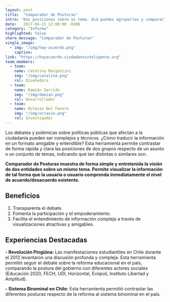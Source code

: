 ```yaml
---
layout: post
title:  "Comparador de Posturas"
intro: 'Dos posiciones sobre un tema. Acá puedes agruparlas y compararlas.'
date:   2017-04-21 12:00:00 -0300
category: "Informa"
highlighted: false
share_message: "Comparador de Posturas"
single_image:
  - img: "/img/hay-acuerdo.png"
    caption:
link: "https://hayacuerdo.ciudadanointeligente.org"
team_members:
  - team:
    name: Catalina Margozzini
    img: "/img/catalina.png"
    rol: Diseñadora
  - team:
    name: Damián Garrido
    img: "/img/damian.png"
    rol: Desarrollador
  - team:
    name: Octavio Del Favero
    img: "/img/octavio.png"
    rol: Investigador
---
```

Los debates y polémicas sobre políticas públicas que afectan a la ciudadanía pueden ser complejos y técnicos. ¿Cómo traducir la información en un formato amigable y entendible? Esta herramienta permite contrastar de forma rápida y clara las posiciones de dos grupos respecto de un asunto o un conjunto de temas, indicando qué tan distintas o similares son.

**Comparador de Posturas muestra de forma simple y entretenida la visión de dos entidades sobre un mismo tema. Permite visualizar la información de tal forma que la usuaria o usuario comprenda inmediatamente el nivel de acuerdo/desacuerdo existente.**

## Beneficios
1. Transparenta el debate.
2. Fomenta la participación y el empoderamiento.
3. Facilita el entendimiento de información compleja a través de visualizaciones atractivas y amigables.

## Experiencias Destacadas
**- Revolución Pingüina:** Las manifestaciones estudiantiles en Chile durante el 2012 levantaron una discusión profunda y compleja. Esta herramienta permitió seguir el debate sobre la reforma educacional en el país, comparando la postura del gobierno con diferentes actores sociales (Educación 2020, FECH, UDI, Horizontal, Evópoli, Instituto Libertad y Amplitud).

**- Sistema Binominal en Chile:** Esta herramienta permitió contrastar las diferentes posturas respecto de la reforma al sistema binominal en el país.
